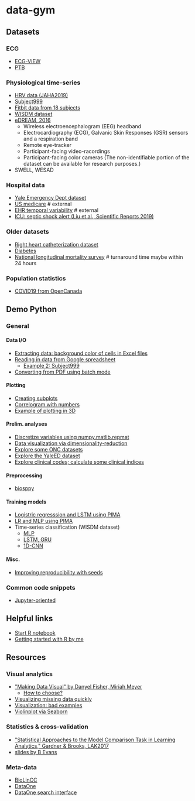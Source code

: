 

# data-gym #

## Datasets ##

### ECG ###
- [ECG-ViEW](demo/ECG_ViEW.ipynb)
- [PTB](demo/PTB.ipynb)

### Physiological time-series ###

- [HRV data (JAHA2019)](demo/JAHA2019_HRV_n28.py)
- [Subject999](demo/Prophet_Subject999.ipynb)
- [Fitbit data from 18 subjects](demo/Fitbit.ipynb)
- [WISDM dataset](demo/WISDM.ipynb)
- [eDREAM, 2016](http://www.dsp.utoronto.ca/projects/eDREAM/)
  - Wireless electroencephalogram (EEG) headband
  - Electrocardiography (ECG), Galvanic Skin Responses (GSR) sensors and a respiration band
  - Remote eye-tracker
  - Participant-facing video-racordings
  - Participant-facing color cameras (The non-identifiable portion of the dataset can be available for research purposes.)
- SWELL, WESAD

### Hospital data ###

- [Yale Emergency Dept dataset](YaleEDdemo.ipynb)
- [US medicare](https://data.medicare.gov/data/hospital-compare)  # external
- [EHR temporal variability](https://github.com/hms-dbmi/EHRtemporalVariability)  # external
- [ICU: septic shock alert (Liu et al., Scientific Reports 2019)](https://github.com/instigatorofawe/shockalert-documented)

### Older datasets ###
- [Right heart catheterization dataset](http://biostat.mc.vanderbilt.edu/wiki/pub/Main/DataSets/rhc.html)
- [Diabetes](demo/LR_vs_LSTM_on_PIMA_without_skin.ipynb)
- [National longitudinal mortality survey](https://www.census.gov/topics/research/nlms.Project_Overview.html) # turnaround time maybe within 24 hours

### Population statistics ###
- [COVID19 from OpenCanada](datasets/OpenCanada_COVID19.ipynb)






## Demo Python ##

### General ###

#### Data I/O ####

- [Extracting data: background color of cells in Excel files](demo/parsing_excel.md)
- [Reading in data from Google spreadsheet](demo/gsheet_demo.ipynb)
  - [Example 2: Subject999](demo/Prophet_Subject999.ipynb)
- [Converting from PDF using batch mode](misc/pdf.md)

#### Plotting ####  
- [Creating subplots](demo/subplots.ipynb)
- [Correlogram with numbers](demo/correlogram_in_python.ipynb)
- [Example of plotting in 3D](demo/WISDM_LSTM.ipynb)

#### Prelim. analyses ####  

- [Discretize variables using numpy.matlib.repmat](demo/discretize.ipynb)
- [Data visualization via dimensionality-reduction](demo/dimRedux.ipynb)
- [Explore some ONC datasets](demo/data_playground.ipynb)
- [Explore the YaleED dataset](YaleEDdemo.ipynb)
- [Explore clinical codes; calculate some clinical indices](demo/clinical_codes.ipynb)

#### Preprocessing ####

- [biosppy](demo/biosppy.ipynb) 

#### Training models ####
- [Logistric regresssion and LSTM using PIMA](demo/LR_vs_LSTM_on_PIMA_without_skin.ipynb)
- [LR and MLP using PIMA](demo/LR_vs_LSTM_vs_MLP_on_PIMA.ipynb)
- Time-series classification (WISDM dataset)
    - [MLP](demo/WISDM.ipynb)
    - [LSTM, GRU](WISDM_lstm.ipynb)
    - [1D-CNN](WISDM_1dcnn.ipynb)

#### Misc. ####

- [Improving reproducibility with seeds](demo/random_seeding.md)

### Common code snippets ###

- [Jupyter-oriented](misc/code_snippets.md)


## Helpful links ##

- [Start R notebook](https://colab.research.google.com/notebook#create=true&language=r)
- [Getting started with R by me](demo/R_get_started.ipynb)

## Resources ##

### Visual analytics ###

- ["Making Data Visual" by Danyel Fisher, Miriah Meyer](https://makingdatavisual.github.io/)
   - [How to choose?](https://makingdatavisual.github.io/figurelist.html)
- [Visualizing missing data quickly](https://github.com/ResidentMario/missingno)
- [Visualization: bad examples](https://viz.wtf/)
- [Violinplot via Seaborn](http://seaborn.pydata.org/examples/wide_form_violinplot.html)


### Statistics & cross-validation ###

- ["Statistical Approaches to the Model Comparison Task in Learning Analytics," Gardner & Brooks, LAK2017](http://ceur-ws.org/Vol-1915/paper2.pdf)
- [slides by B Evans](https://ecs.wgtn.ac.nz/foswiki/pub/Groups/ECRG/StatsGuide/Significance%20Testing%20for%20Classification.pdf)

### Meta-data ###

- [BioLinCC](https://biolincc.nhlbi.nih.gov/studies/?s=rank&not_initial=Yes&q=acute+care+&d=name&d=acronym&d=available_resources&d=period&page_size=500&so=name&so=acronym&so=available_resources&so=period)
- [DataOne](https://www.dataone.org/investigator-toolkit)
- [DataOne search interface ](https://search.dataone.org/data)



                     
